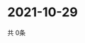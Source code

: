 # 2021-10-29
  共 0条

  <!-- BEGIN -->
  <!-- 最后更新时间Fri Oct 29 2021 21:02:44 GMT+0000 (Coordinated Universal Time) -->
  
  <!-- END -->
  
  